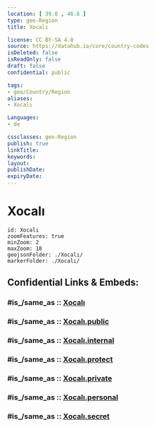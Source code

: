 ```yaml
---
location: [ 39.8 , 46.6 ] 
type: geo-Region
title: Xocalı

license: CC BY-SA 4.0
source: https://datahub.io/core/country-codes
isDeleted: false
isReadOnly: false
draft: false
confidential: public

tags:
- geo/Country/Region
aliases:
- Xocalı

Languages:
- de

cssclasses: geo-Region
publish: true
linkTitle: 
keywords: 
layout: 
publishDate: 
expiryDate: 
---
```


# Xocalı

```leaflet
id: Xocalı
zoomFeatures: true 
minZoom: 2 
maxZoom: 18
geojsonFolder: ./Xocalı/
markerFolder: ./Xocalı/
```


## Confidential Links & Embeds: 

### #is_/same_as :: [Xocalı](/_Standards/Earth/Continent/Asia/Asia~North~West/Azerbaijan/Armenian_Enclaves/Nagorno-Karabakh/Xocalı.md) 

### #is_/same_as :: [Xocalı.public](/_public/Earth/Continent/Asia/Asia~North~West/Azerbaijan/Armenian_Enclaves/Nagorno-Karabakh/Xocalı.public.md) 

### #is_/same_as :: [Xocalı.internal](/_internal/Earth/Continent/Asia/Asia~North~West/Azerbaijan/Armenian_Enclaves/Nagorno-Karabakh/Xocalı.internal.md) 

### #is_/same_as :: [Xocalı.protect](/_protect/Earth/Continent/Asia/Asia~North~West/Azerbaijan/Armenian_Enclaves/Nagorno-Karabakh/Xocalı.protect.md) 

### #is_/same_as :: [Xocalı.private](/_private/Earth/Continent/Asia/Asia~North~West/Azerbaijan/Armenian_Enclaves/Nagorno-Karabakh/Xocalı.private.md) 

### #is_/same_as :: [Xocalı.personal](/_personal/Earth/Continent/Asia/Asia~North~West/Azerbaijan/Armenian_Enclaves/Nagorno-Karabakh/Xocalı.personal.md) 

### #is_/same_as :: [Xocalı.secret](/_secret/Earth/Continent/Asia/Asia~North~West/Azerbaijan/Armenian_Enclaves/Nagorno-Karabakh/Xocalı.secret.md)

